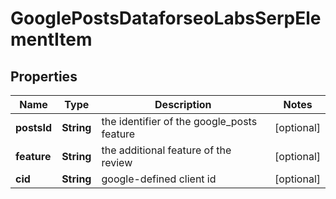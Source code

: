 

# GooglePostsDataforseoLabsSerpElementItem


## Properties

| Name | Type | Description | Notes |
|------------ | ------------- | ------------- | -------------|
|**postsId** | **String** | the identifier of the google_posts feature |  [optional] |
|**feature** | **String** | the additional feature of the review |  [optional] |
|**cid** | **String** | google-defined client id |  [optional] |



